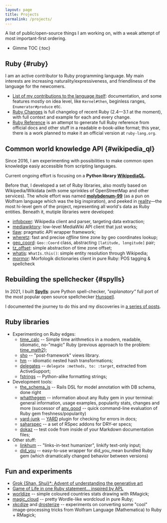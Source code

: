 ```yaml
---
layout: page
title: Projects
permalink: /projects/
---
```


<div class="callout">A list of public/open-source things I am working on, with a weak attempt of most important-first ordering.</div>

* Gimme TOC
{:toc}

## Ruby {#ruby}

I am an active contributor to Ruby programming language. My main interests are increasing naturality/expressiveness, and friendliness of the language for the newcomers.

* [List of my contributions to the language itself](/ruby.html): documentation, and some features mostly on idea level, like `Kernel#then`, beginless ranges, `Enumerator#produce` etc.
* [Ruby Changes](https://rubyreferences.github.io/rubychanges/) is full changelog of recent Ruby (2.4—3.1 at the moment), with full context and example for each and every change.
* [Ruby Reference](https://rubyreferences.github.io/rubyref/) is an attempt to generate full Ruby reference from official docs and other stuff in a readable e-book-alike format; this year, there is a work planned to make it an official version at `ruby-lang.org`.

## Common world knowledge API {#wikipedia_ql}

Since 2016, I am experimenting with possibilities to make common open knowledge easiy accessible from scripting languages.

Current ongoing effort is focusing on a **Python library [WikipediaQL](https://github.com/zverok/wikipedia_ql)**.

Before that, I developed a set of Ruby libraries, also mostly based on Wikipedia/Wikidata (with some sprinkles of OpenStreetMap and other services). The whole effort was named **[molybdenum-99](https://github.com/molybdenum-99)** (as a pun on Wolfram language which was the big inspiration), and peeked in [reality](https://github.com/molybdenum-99/reality)—the most hi-level gem of the project, representing all world's data as Ruby entities. Beneath it, mutiple libraries were developed:

* [infoboxer](https://github.com/molybdenum-99/infoboxer): Wikipedia client and parser, targeting data extraction;
* [mediawiktory](https://github.com/molybdenum-99/mediawiktory): low-level MediaWiki API client that just works;
* [tlaw](https://github.com/molybdenum-99/tlaw): pragmatic API wrapper framework;
* [wheretz](https://github.com/zverok/wheretz): fast and precise _offline_ time zone by geo coordinates lookup;
* [geo_coord](https://github.com/zverok/geo_coord): `Geo::Coord` class, abstracting `[latitude, longitude]` pair;
* [tz_offset](https://github.com/molybdenum-99/tz_offset): simple abstraction of time zone offset;
* [whatis](https://github.com/molybdenum-99/whatis): `WhatIs.this()`: simple entity resolution through Wikipedia;
* [mormor](https://github.com/molybdenum-99/mormor): Morfologik dictionaries client in pure Ruby: POS tagging & spellcheck

## Rebuilding the spellchecker {#spylls}

In 2021, I built **[Spylls](https://github.com/zverok/spylls)**: pure Python spell-checker, _"explanatory"_ full port of the most popular open source spellchecker [Hunspell](https://hunspell.github.io/).

I documented the journey to do this and my discoveries in [a series of posts](/spellchecker.html).

## Ruby libraries

* Experimenting on Ruby edges:
  * [time_calc](https://github.com/zverok/time_calc) -- Simple time arithmetics in a modern, readable, idiomatic, no-"magic" Ruby (previous approach to the problem: [time_math2](https://github.com/zverok/time_math2));
  * [sho](https://github.com/zverok/sho) -- "post-framework" views library.
  * [hm](https://github.com/zverok/hm) -- idiomatic nested hash transformations;
  * [delegates](https://github.com/zverok/delegates) -- `delegate :methods, to: :target`, extracted from ActiveSupport;
  * [fstrings](https://github.com/zverok/fstrings) -- Python-alike formatting strings;
* Development tools:
  * [the_schema_is](https://github.com/zverok/the_schema_is) -- Rails DSL for model annotation with DB schema, done right
  * [whatthegem](https://github.com/zverok/whatthegem) -- information about any Ruby gem in your terminal: general information, usage examples, popularity stats, changes and more (successor of [any_good](https://github.com/zverok/any_good) -- quick command-line evaluation of Ruby gem freshness/popularity)
  * [yard-junk](https://github.com/zverok/yard-junk) -- [YARD](https://github.com/lsegal/yard) plugin for checking for errors in docs;
  * [saharspec](https://github.com/zverok/saharspec) -- a set of RSpec addons for DRY-er specs;
  * [dokaz](http://github.com/zverok/dokaz) -- test code from inside of your Markdown documentation files;
* Other stuff:
  * [linkhum](https://github.com/zverok/linkhum) -- "links-in-text humanizer", linkify text-only input;
  * [did_you](https://github.com/zverok/did_you) -- easy-to-use wrapper for did_you_mean bundled Ruby gem (which dramatically changed behavior between versions)

## Fun and experiments

* [Grok {Shan, Shui}\*: Advent of understanding the generative art](/blog/2021-12-28-grok-shan-shui.html)
* [Game of Life in one Ruby statement... inspired by APL](/blog/2020-05-16-ruby-as-apl.html)
* [worldize](https://github.com/zverok/worldize) -- simple coloured countries stats drawing with RMagick;
* [magic_cloud](http://github.com/zverok/magic_cloud) -- pretty Wordle-like wordcloud in pure Ruby;
* [xkcdize](https://github.com/zverok/xkcdize) and [drosterize](https://github.com/zverok/drosterize) -- experiments on converting some "cool" image-processing tricks from Wolfram Language (Mathematica) to Ruby + RMagick;
